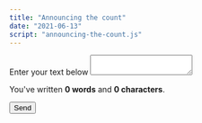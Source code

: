 ```yaml
---
title: "Announcing the count"
date: "2021-06-13"
script: "announcing-the-count.js"
---
```


<form class="flow form--block">
  <div class="field">
    <label for="text">Enter your text below</label>
    <textarea id="text"></textarea>
    <p>You've written <strong id="word-count" aria-live="polite">0 words</strong> and <strong id="character-count" aria-live="polite">0 characters</strong>.</p>
  </div>
  <button type="submit" data-type="primary">Send</button>
</form>
